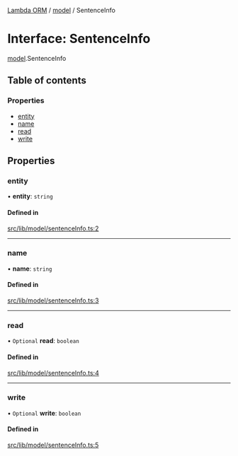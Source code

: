 [Lambda ORM](../README.md) / [model](../modules/model.md) / SentenceInfo

# Interface: SentenceInfo

[model](../modules/model.md).SentenceInfo

## Table of contents

### Properties

- [entity](model.SentenceInfo.md#entity)
- [name](model.SentenceInfo.md#name)
- [read](model.SentenceInfo.md#read)
- [write](model.SentenceInfo.md#write)

## Properties

### entity

• **entity**: `string`

#### Defined in

[src/lib/model/sentenceInfo.ts:2](https://github.com/FlavioLionelRita/lambda-orm/blob/8e54723/src/lib/model/sentenceInfo.ts#L2)

___

### name

• **name**: `string`

#### Defined in

[src/lib/model/sentenceInfo.ts:3](https://github.com/FlavioLionelRita/lambda-orm/blob/8e54723/src/lib/model/sentenceInfo.ts#L3)

___

### read

• `Optional` **read**: `boolean`

#### Defined in

[src/lib/model/sentenceInfo.ts:4](https://github.com/FlavioLionelRita/lambda-orm/blob/8e54723/src/lib/model/sentenceInfo.ts#L4)

___

### write

• `Optional` **write**: `boolean`

#### Defined in

[src/lib/model/sentenceInfo.ts:5](https://github.com/FlavioLionelRita/lambda-orm/blob/8e54723/src/lib/model/sentenceInfo.ts#L5)
